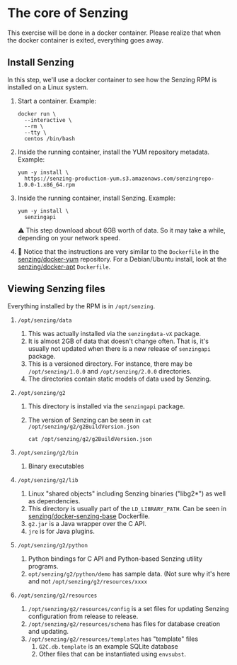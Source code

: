 # The core of Senzing

This exercise will be done in a docker container.
Please realize that when the docker container is exited,
everything goes away.

## Install Senzing

In this step, we'll use a docker container to
see how the Senzing RPM is installed on a Linux system.

1. Start a container.
   Example:

    ```console
    docker run \
      --interactive \
      --rm \
      --tty \
      centos /bin/bash
    ```

1. Inside the running container,
   install the YUM repository metadata.
   Example:

    ```console
    yum -y install \
      https://senzing-production-yum.s3.amazonaws.com/senzingrepo-1.0.0-1.x86_64.rpm
    ```

1. Inside the running container,
   install Senzing.
   Example:

    ```console
    yum -y install \
      senzingapi
    ```

   :warning: This step download about 6GB worth of data.
   So it may take a while, depending on your network speed.

1. :eyes: Notice that the instructions are very similar to the `Dockerfile` in the
   [senzing/docker-yum](https://github.com/Senzing/docker-yum) repository.
   For a Debian/Ubuntu install, look at the
   [senzing/docker-apt](https://github.com/Senzing/docker-apt)
   `Dockerfile`.

## Viewing Senzing files

Everything installed by the RPM is in `/opt/senzing`.

1. `/opt/senzing/data`
    1. This was actually installed via the `senzingdata-vX` package.
    1. It is almost 2GB of data that doesn't change often.
       That is, it's usually not updated when there is a new release of `senzingapi` package.
    1. This is a versioned directory.  For instance, there may be `/opt/senzing/1.0.0` and `/opt/senzing/2.0.0` directories.
    1. The directories contain static models of data used by Senzing.
1. `/opt/senzing/g2`
    1. This directory is installed via the `senzingapi` package.
    1. The version of Senzing can be seen in `cat /opt/senzing/g2/g2BuildVersion.json`

        ```console
        cat /opt/senzing/g2/g2BuildVersion.json
        ```

1. `/opt/senzing/g2/bin`
    1. Binary executables
1. `/opt/senzing/g2/lib`
    1. Linux "shared objects" including Senzing binaries ("libg2*") as well as dependencies.
    1. This directory is usually part of the `LD_LIBRARY_PATH`.
       Can be seen in [senzing/docker-senzing-base](https://github.com/Senzing/docker-senzing-base) Dockerfile.
    1. `g2.jar` is a Java wrapper over the C API.
    1. `jre` is for Java plugins.
1. `/opt/senzing/g2/python`
    1. Python bindings for C API and Python-based Senzing utility programs.
    1. `opt/senzing/g2/python/demo` has sample data.  (Not sure why it's here and not `/opt/senzing/g2/resources/xxxx`
1. `/opt/senzing/g2/resources`
    1. `/opt/senzing/g2/resources/config` is a set files for updating Senzing configuration from release to release.
    1. `/opt/senzing/g2/resources/schema` has files for database creation and updating.
    1. `/opt/senzing/g2/resources/templates` has "template" files
        1. `G2C.db.template` is an example SQLite database
        1. Other files that can be instantiated using `envsubst`.
